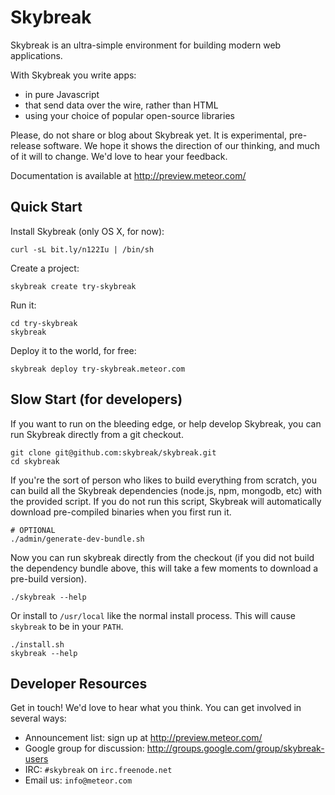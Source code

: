# Skybreak

Skybreak is an ultra-simple environment for building modern web
applications.

With Skybreak you write apps:

* in pure Javascript
* that send data over the wire, rather than HTML
* using your choice of popular open-source libraries

Please, do not share or blog about Skybreak yet.  It is experimental,
pre-release software.  We hope it shows the direction of our thinking,
and much of it will to change.  We'd love to hear your feedback.

Documentation is available at http://preview.meteor.com/

## Quick Start

Install Skybreak (only OS X, for now):

    curl -sL bit.ly/n122Iu | /bin/sh

Create a project:

    skybreak create try-skybreak

Run it:

    cd try-skybreak
    skybreak

Deploy it to the world, for free:

    skybreak deploy try-skybreak.meteor.com

## Slow Start (for developers)

If you want to run on the bleeding edge, or help develop Skybreak, you
can run Skybreak directly from a git checkout.

    git clone git@github.com:skybreak/skybreak.git
    cd skybreak

If you're the sort of person who likes to build everything from scratch,
you can build all the Skybreak dependencies (node.js, npm, mongodb, etc)
with the provided script. If you do not run this script, Skybreak will
automatically download pre-compiled binaries when you first run it.

    # OPTIONAL
    ./admin/generate-dev-bundle.sh

Now you can run skybreak directly from the checkout (if you did not
build the dependency bundle above, this will take a few moments to
download a pre-build version).

    ./skybreak --help

Or install to ```/usr/local``` like the normal install process. This
will cause ```skybreak``` to be in your ```PATH```.

    ./install.sh
    skybreak --help

## Developer Resources

Get in touch! We'd love to hear what you think. You can get involved
in several ways:

* Announcement list: sign up at http://preview.meteor.com/
* Google group for discussion: http://groups.google.com/group/skybreak-users
* IRC: ```#skybreak``` on ```irc.freenode.net```
* Email us: ```info@meteor.com```
